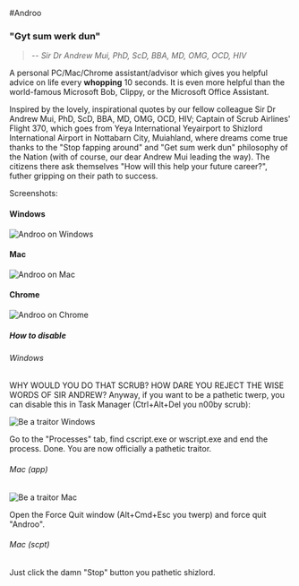 #Androo

### "Gyt sum werk dun"
> -- *Sir Dr Andrew Mui, PhD, ScD, BBA, MD, OMG, OCD, HIV*

A personal PC/Mac/Chrome assistant/advisor which gives you helpful advice on life every **whopping** 10 seconds. It is even more helpful than the world-famous Microsoft Bob, Clippy, or the Microsoft Office Assistant.

Inspired by the lovely, inspirational quotes by our fellow colleague Sir Dr Andrew Mui, PhD, ScD, BBA, MD, OMG, OCD, HIV; Captain of Scrub Airlines' Flight 370, which goes from Yeya International Yeyairport to Shizlord International Airport in Nottabarn City, Muiahland, where dreams come true thanks to the "Stop fapping around" and "Get sum werk dun" philosophy of the Nation (with of course, our dear Andrew Mui leading the way). The citizens there ask themselves "How will this help your future career?", futher gripping on their path to success.

Screenshots:

#### Windows

![Androo on Windows](http://i.imgur.com/zXIhHdZ.png)

#### Mac

![Androo on Mac](http://i.imgur.com/xEUv9xj.png)

#### Chrome

![Androo on Chrome](http://i.imgur.com/d0DnRlG.png)

##### How to disable

###### Windows

WHY WOULD YOU DO THAT SCRUB? HOW DARE YOU REJECT THE WISE WORDS OF SIR ANDREW? Anyway, if you want to be a pathetic twerp, you can disable this in Task Manager (Ctrl+Alt+Del you n00by scrub):

![Be a traitor Windows](http://i.imgur.com/gtFjZi9.png)

Go to the "Processes" tab, find cscript.exe or wscript.exe and end the process. Done. You are now officially a pathetic traitor.

###### Mac (app)

![Be a traitor Mac](http://i.imgur.com/o2ZA46g.png)

Open the Force Quit window (Alt+Cmd+Esc you twerp) and force quit "Androo".

###### Mac (scpt)

Just click the damn "Stop" button you pathetic shizlord.
